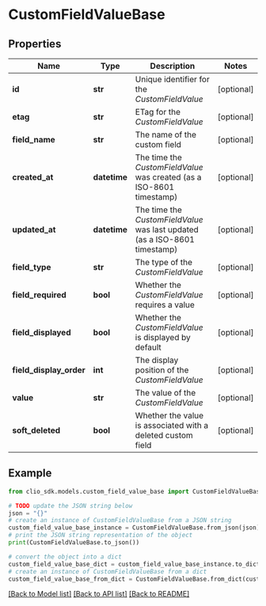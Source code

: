 # CustomFieldValueBase


## Properties

Name | Type | Description | Notes
------------ | ------------- | ------------- | -------------
**id** | **str** | Unique identifier for the *CustomFieldValue* | [optional] 
**etag** | **str** | ETag for the *CustomFieldValue* | [optional] 
**field_name** | **str** | The name of the custom field | [optional] 
**created_at** | **datetime** | The time the *CustomFieldValue* was created (as a ISO-8601 timestamp) | [optional] 
**updated_at** | **datetime** | The time the *CustomFieldValue* was last updated (as a ISO-8601 timestamp) | [optional] 
**field_type** | **str** | The type of the *CustomFieldValue* | [optional] 
**field_required** | **bool** | Whether the *CustomFieldValue* requires a value | [optional] 
**field_displayed** | **bool** | Whether the *CustomFieldValue* is displayed by default | [optional] 
**field_display_order** | **int** | The display position of the *CustomFieldValue* | [optional] 
**value** | **str** | The value of the *CustomFieldValue* | [optional] 
**soft_deleted** | **bool** | Whether the value is associated with a deleted custom field | [optional] 

## Example

```python
from clio_sdk.models.custom_field_value_base import CustomFieldValueBase

# TODO update the JSON string below
json = "{}"
# create an instance of CustomFieldValueBase from a JSON string
custom_field_value_base_instance = CustomFieldValueBase.from_json(json)
# print the JSON string representation of the object
print(CustomFieldValueBase.to_json())

# convert the object into a dict
custom_field_value_base_dict = custom_field_value_base_instance.to_dict()
# create an instance of CustomFieldValueBase from a dict
custom_field_value_base_from_dict = CustomFieldValueBase.from_dict(custom_field_value_base_dict)
```
[[Back to Model list]](../README.md#documentation-for-models) [[Back to API list]](../README.md#documentation-for-api-endpoints) [[Back to README]](../README.md)


